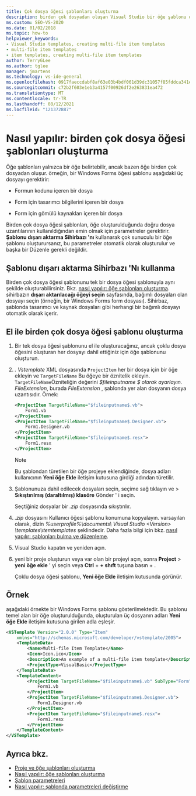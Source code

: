 ```yaml
---
title: Çok dosya öğesi şablonları oluşturma
description: birden çok dosyadan oluşan Visual Studio bir öğe şablonu oluşturmayı öğrenin.
ms.custom: SEO-VS-2020
ms.date: 01/02/2018
ms.topic: how-to
helpviewer_keywords:
- Visual Studio templates, creating multi-file item templates
- multi-file item templates
- item templates, creating multi-file item templates
author: TerryGLee
ms.author: tglee
manager: jmartens
ms.technology: vs-ide-general
ms.openlocfilehash: 0917faeccdabf8af63e03b4bdf061d39dc31057f85fddca341e14f81c111e205
ms.sourcegitcommit: c72b2f603e1eb3a4157f00926df2e263831ea472
ms.translationtype: MT
ms.contentlocale: tr-TR
ms.lasthandoff: 08/12/2021
ms.locfileid: "121372887"
---
```

# <a name="how-to-create-multi-file-item-templates"></a>Nasıl yapılır: birden çok dosya öğesi şablonları oluşturma

Öğe şablonları yalnızca bir öğe belirtebilir, ancak bazen öğe birden çok dosyadan oluşur. örneğin, bir Windows Forms öğesi şablonu aşağıdaki üç dosyayı gerektirir:

- Formun kodunu içeren bir dosya

- Form için tasarımcı bilgilerini içeren bir dosya

- Form için gömülü kaynakları içeren bir dosya

Birden çok dosya öğesi şablonları, öğe oluşturulduğunda doğru dosya uzantılarının kullanıldığından emin olmak için parametreler gerektirir. **Şablonu dışarı aktarma Sihirbazı 'nı** kullanarak çok sunuculu bir öğe şablonu oluşturursanız, bu parametreler otomatik olarak oluşturulur ve başka bir Düzenle gerekli değildir.

## <a name="use-the-export-template-wizard"></a>Şablonu dışarı aktarma Sihirbazı 'Nı kullanma

Birden çok dosya öğesi şablonunu tek bir dosya öğesi şablonuyla aynı şekilde oluşturabilirsiniz. Bkz. [nasıl yapılır: öğe şablonları oluşturma](../ide/how-to-create-item-templates.md). sihirbazın **dışarı aktarılacağı öğeyi seçin** sayfasında, bağımlı dosyaları olan dosyayı seçin (örneğin, bir Windows Forms form dosyası). Sihirbaz, şablonda tasarımcı ve kaynak dosyaları gibi herhangi bir bağımlı dosyayı otomatik olarak içerir.

## <a name="manually-create-a-multi-file-item-template"></a>El ile birden çok dosya öğesi şablonu oluşturma

1. Bir tek dosya öğesi şablonunu el ile oluşturacağınız, ancak çoklu dosya öğesini oluşturan her dosyayı dahil ettiğiniz için öğe şablonunu oluşturun.

1. *. Vstemplate* XML dosyasında `ProjectItem` her bir dosya için bir öğe ekleyin ve `TargetFileName` Bu öğeye bir öznitelik ekleyin. `TargetFileName`Özniteliğin değerini *$fileinputname $ olarak ayarlayın. FileExtension*, burada *FileExtension* , şablonda yer alan dosyanın dosya uzantısıdır. Örnek:

    ```xml
    <ProjectItem TargetFileName="$fileinputname$.vb">
        Form1.vb
    </ProjectItem>
    <ProjectItem TargetFileName="$fileinputname$.Designer.vb">
        Form1.Designer.vb
    </ProjectItem>
    <ProjectItem TargetFileName="$fileinputname$.resx">
        Form1.resx
    </ProjectItem>
    ```

     > [!NOTE]
     > Bu şablondan türetilen bir öğe projeye eklendiğinde, dosya adları kullanıcının **Yeni öğe Ekle** iletişim kutusuna girdiği adından türetilir.

1. Şablonunuza dahil edilecek dosyaları seçin, seçime sağ tıklayın ve   >  **Sıkıştırılmış (daraltılmış) klasöre** Gönder ' i seçin.

   Seçtiğiniz dosyalar bir *.zip* dosyasında sıkıştırılır.

1. *.zip* dosyasını Kullanıcı öğesi şablonu konumuna kopyalayın. varsayılan olarak, dizin *%userprofile%\documents\ Visual Studio \<Version\> \templates\ıtemtemplates* şeklindedir. Daha fazla bilgi için bkz. [nasıl yapılır: şablonları bulma ve düzenleme](../ide/how-to-locate-and-organize-project-and-item-templates.md).

1. Visual Studio kapatın ve yeniden açın.

1. yeni bir proje oluşturun veya var olan bir projeyi açın, sonra **Project**  >  **yeni öğe ekle** ' yi seçin veya **Ctrl** + **+ shıft** tuşuna basın + .

   Çoklu dosya öğesi şablonu, **Yeni öğe Ekle** iletişim kutusunda görünür.

## <a name="example"></a>Örnek

aşağıdaki örnekte bir Windows Forms şablonu gösterilmektedir. Bu şablonu temel alan bir öğe oluşturulduğunda, oluşturulan üç dosyanın adları **Yeni öğe Ekle** iletişim kutusuna girilen adla eşleşir.

```xml
<VSTemplate Version="2.0.0" Type="Item"
    xmlns="http://schemas.microsoft.com/developer/vstemplate/2005">
    <TemplateData>
        <Name>Multi-file Item Template</Name>
        <Icon>Icon.ico</Icon>
        <Description>An example of a multi-file item template</Description>
        <ProjectType>VisualBasic</ProjectType>
    </TemplateData>
    <TemplateContent>
        <ProjectItem TargetFileName="$fileinputname$.vb" SubType="Form">
            Form1.vb
        </ProjectItem>
        <ProjectItem TargetFileName="$fileinputname$.Designer.vb">
            Form1.Designer.vb
        </ProjectItem>
        <ProjectItem TargetFileName="$fileinputname$.resx">
            Form1.resx
        </ProjectItem>
    </TemplateContent>
</VSTemplate>
```

## <a name="see-also"></a>Ayrıca bkz.

- [Proje ve öğe şablonları oluşturma](../ide/creating-project-and-item-templates.md)
- [Nasıl yapılır: öğe şablonları oluşturma](../ide/how-to-create-item-templates.md)
- [Şablon parametreleri](../ide/template-parameters.md)
- [Nasıl yapılır: şablonda parametreleri değiştirme](../ide/how-to-substitute-parameters-in-a-template.md)
